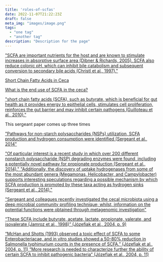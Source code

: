 ```yaml
---
title: 'roles-of-scfas'
date: 2022-11-07T21:22:23Z
draft: false
meta_img: "images/image.png"
tags:
  - "one tag"
  - "another tag"
description: "Description for the page"
---
```


["SCFA are important nutrients for the host and are known to stimulate increases in absorptive surface area (Dibner & Richards, 2005). SCFA also reduce colonic pH, which can inhibit bile catabolism and subsequent conversion to secondary bile acids (Christl et al., 1997)."](/citations/oakleyChickenGastrointestinalMicrobiome2014#^06a35d)

[Short Chain Fatty Acids in Ceca](/segments/Ceca#^79caee)

[What is the end use of SCFA in the ceca?](/bigqs/2022-11-07-open-questions-and-evidence-they-may-have-been-answered/index#^2d7b97)

["short chain fatty acids (SCFA), such as butyrate, which is beneficial for gut health as it provides energy to epithelial cells, stimulates cell proliferation, reinforces the gut barrier and may inhibit certain pathogens (Guilloteau et al., 2010)."](/citations/2022-11-07-dehauomicstechnologiespoultry2022/index#^fd1a28)

This sergeant paper comes up three times

["Pathways for non-starch polysaccharides (NSPs) utilization, SCFA production and hydrogen consumption were identified (Sergeant et al., 2014"](/citations/2022-11-07-dehauomicstechnologiespoultry2022/index#^029aa3)

["Of particular interest is a recent study in which over 200 different nonstarch polysaccharide (NSP) degrading enzymes were found, including a potentially novel pathway for propionate production (Sergeant et al., 2014)." "Additionally, the discovery of uptake hydrogenases from some of the most abundant genera (Megamonas, Helicobacter, and Campylobacter) supports interesting speculations regarding a possible mechanism by which SCFA production is promoted by these taxa acting as hydrogen sinks (Sergeant et al., 2014)."](citations/oakleyChickenGastrointestinalMicrobiome2014#^e08c18)

["Sergeant and colleagues recently investigated the cecal microbiota using a deep microbial community profiling technique; whilst, information on the potential functions were obtained through metagenomic investigation" ](/citations/tiloccaEffectsDietsDifferent2019#^505d62)


[“These SCFA include butyrate, acetate, lactate, propionate, valerate, and isovalerate (Jamroz et al., 1998)” (Józefiak et al., 2004, p. 9) ](/citations/jozefiakCarbohydrateFermentationAvian2004#^f3d52a)

[“McHan and Shotts (1993) observed a toxic effect of SCFA to some Enterobacteriacae, and in vitro studies showed a 50–80% reduction in Salmonella typhimurium counts in the presence of SCFA.” (Józefiak et al., 2004, p. 11) “More research is needed to characterize further the ability of certain SCFA to inhibit pathogenic bacteria” (Józefiak et al., 2004, p. 11)](/citations/jozefiakCarbohydrateFermentationAvian2004#^026fc4)

